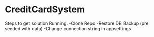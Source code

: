 # CreditCardSystem

Steps to get solution Running:
-Clone Repo
-Restore DB Backup (pre seeded with data)
-Change connection string in appsettings
